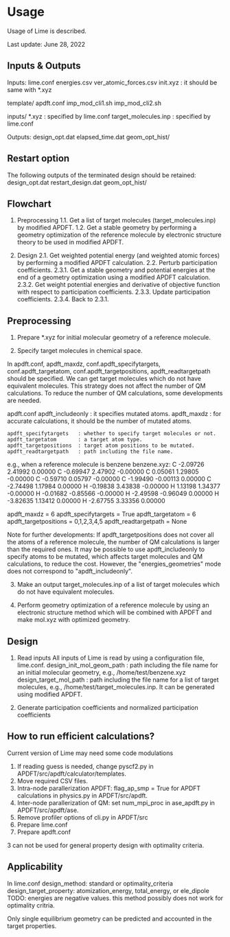 Usage
===

Usage of Lime is described.

Last update: June 28, 2022

Inputs & Outputs
-------------------

Inputs:
  lime.conf
  energies.csv
  ver_atomic_forces.csv
  init.xyz : it should be same with *.xyz

  template/
    apdft.conf
    imp_mod_cli1.sh
    imp_mod_cli2.sh

  inputs/
    *.xyz : specified by lime.conf
    target_molecules.inp : specified by lime.conf

Outputs:
  design_opt.dat
  elapsed_time.dat
  geom_opt_hist/


Restart option
-------------------

The following outputs of the terminated design should be retained:
  design_opt.dat
  restart_design.dat
  geom_opt_hist/


Flowchart
-------------------

1. Preprocessing
  1.1. Get a list of target molecules (target_molecules.inp) by modified APDFT.
  1.2. Get a stable geometry by performing a geometry optimization of
       the reference molecule by electronic structure theory to be used in modified APDFT.

2. Design
  2.1. Get weighted potential energy (and weighted atomic forces) by performing
       a modified APDFT calculation.
  2.2. Perturb participation coefficients.
  2.3.1. Get a stable geometry and potential energies at the end of a geometry optimization
         using a modified APDFT calculation.
  2.3.2. Get weight potential energies and derivative of objective function with respect to
         participation coefficients.
  2.3.3. Update participation coefficients.
  2.3.4. Back to 2.3.1.


Preprocessing
-------------------

1. Prepare *.xyz for initial molecular geometry of a reference molecule.

2. Specify target molecules in chemical space.

  In apdft.conf,
    apdft_maxdz,
    conf.apdft_specifytargets,
    conf.apdft_targetatom,
    conf.apdft_targetpositions,
    apdft_readtargetpath
  should be specified.
  We can get target molecules which do not have equivalent molecules.
  This strategy does not affect the number of QM calculations.
  To reduce the number of QM calculations, some developments are needed.

  apdft.conf
    apdft_includeonly      : it specifies mutated atoms.
    apdft_maxdz            : for accurate calculations, it should be
                             the number of mutated atoms.

    apdft_specifytargets   : whether to specify target molecules or not.
    apdft_targetatom       : a target atom type.
    apdft_targetpositions  : target atom positions to be mutated.
    apdft_readtargetpath   : path including the file name.

  e.g., when a reference molecule is benzene
  benzene.xyz:
  C         -2.09726        2.41992        0.00000
  C         -0.69947        2.47902       -0.00000
  C          0.05061        1.29805       -0.00000
  C         -0.59710        0.05797       -0.00000
  C         -1.99490       -0.00113        0.00000
  C         -2.74498        1.17984        0.00000
  H         -0.19838        3.43838       -0.00000
  H          1.13198        1.34377       -0.00000
  H         -0.01682       -0.85566       -0.00000
  H         -2.49598       -0.96049        0.00000
  H         -3.82635        1.13412        0.00000
  H         -2.67755        3.33356        0.00000

  apdft_maxdz = 6
  apdft_specifytargets = True
  apdft_targetatom = 6
  apdft_targetpositions = 0,1,2,3,4,5
  apdft_readtargetpath = None

  Note for further developments:
    If apdft_targetpositions does not cover all the atoms of a reference molecule,
    the number of QM calculations is larger than the required ones.
    It may be possible to use apdft_includeonly to specify atoms to be mutated,
    which affects target molecules and QM calculations, to reduce the cost.
    However, the "energies_geometries" mode does not correspond to "apdft_includeonly".

3. Make an output target_molecules.inp of a list of target molecules which do not have
   equivalent molecules.

4. Perform geometry optimization of a reference molecule by using an electronic structure
   method which will be combined with APDFT and make mol.xyz with optimized geometry.


Design
-------------------

1. Read inputs
  All inputs of Lime is read by using a configuration file, lime.conf.
    design_init_mol_geom_path  : path including the file name for an initial molecular geometry,
                                 e.g., /home/test/benzene.xyz
    design_target_mol_path     : path including the file name for a list of target molecules,
                                 e.g., /home/test/target_molecules.inp. It can be generated using
                                 modified APDFT.

2. Generate participation coefficients and normalized participation coefficients


How to run efficient calculations?
-------------------
  Current version of Lime may need some code modulations

  1. If reading guess is needed, change pyscf2.py in APDFT/src/apdft/calculator/templates.
  2. Move required CSV files.
  3. Intra-node parallerization APDFT: flag_ap_smp = True for APDFT calculations in physics.py in APDFT/src/apdft.
  4. Inter-node parallerization of QM: set num_mpi_proc in ase_apdft.py in APDFT/src/apdft/ase.
  5. Remove profiler options of cli.py in APDFT/src
  6. Prepare lime.conf
  7. Prepare apdft.conf

  3 can not be used for general property design with optimality criteria.


Applicability
-------------------
  In lime.conf
  design_method: standard or optimality_criteria
  design_target_property: atomization_energy, total_energy, or ele_dipole
    TODO: energies are negative values. this method possibly does not work for optimality critria.

  Only single equilibrium geometry can be predicted and accounted in the target properties.
